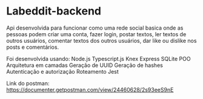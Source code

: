 # Labeddit-backend

Api desenvolvida para funcionar como uma rede social basica onde as pessoas podem criar uma conta, fazer login, postar textos, ler textos de outros usuários, comentar textos dos outros usuários, dar like ou dislike nos posts e comentários.

Foi desenvolvida usando:
Node.js
Typescript.js
Knex
Express
SQLite
POO
Arquitetura em camadas
Geração de UUID
Geração de hashes
Autenticação e autorização
Roteamento
Jest


Link do postman: https://documenter.getpostman.com/view/24460628/2s93eeS9nE
